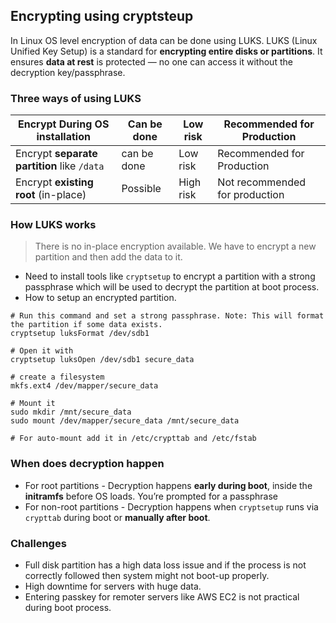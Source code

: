 ## Encrypting using cryptsteup

In Linux OS level encryption of data can be done using LUKS.
LUKS (Linux Unified Key Setup) is a standard for **encrypting entire disks or partitions**.
It ensures **data at rest** is protected — no one can access it without the decryption key/passphrase.

### Three ways of using LUKS

| Encrypt During OS installation              | Can be done | Low risk  | Recommended for Production     |
| ------------------------------------------- | ----------- | --------- | ------------------------------ |
| Encrypt **separate partition** like `/data` | can be done | Low risk  | Recommended for Production     |
| Encrypt **existing root** (in-place)        | Possible    | High risk | Not recommended for production |
### How LUKS works

> There is no in-place encryption available. We have to encrypt a new partition and then add the data to it.
- Need to install tools like `cryptsetup` to encrypt a partition with a strong passphrase which will be used to decrypt the partition at boot process.
- How to setup an encrypted partition.
```shell
# Run this command and set a strong passphrase. Note: This will format the partition if some data exists.
cryptsetup luksFormat /dev/sdb1 

# Open it with
cryptsetup luksOpen /dev/sdb1 secure_data

# create a filesystem
mkfs.ext4 /dev/mapper/secure_data

# Mount it
sudo mkdir /mnt/secure_data
sudo mount /dev/mapper/secure_data /mnt/secure_data

# For auto-mount add it in /etc/crypttab and /etc/fstab

```

### When does decryption happen
- For root partitions - Decryption happens **early during boot**, inside the **initramfs** before OS loads. You’re prompted for a passphrase
- For non-root partitions - Decryption happens when `cryptsetup` runs via `crypttab` during boot or **manually after boot**.

### Challenges
- Full disk partition has a high data loss issue and if the process is not correctly followed then system might not boot-up properly.
- High downtime for servers with huge data.
- Entering passkey for remoter servers like AWS EC2 is not practical during boot process.

